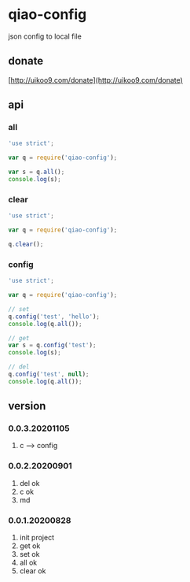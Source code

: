 # qiao-config
json config to local file

## donate
[http://uikoo9.com/donate](http://uikoo9.com/donate)

## api
### all
```javascript
'use strict';

var q = require('qiao-config');

var s = q.all();
console.log(s);
```

### clear
```javascript
'use strict';

var q = require('qiao-config');

q.clear();
```

### config
```javascript
'use strict';

var q = require('qiao-config');

// set
q.config('test', 'hello');
console.log(q.all());

// get
var s = q.config('test');
console.log(s);

// del
q.config('test', null);
console.log(q.all());
```

## version
### 0.0.3.20201105
1. c --> config

### 0.0.2.20200901
1. del ok
2. c ok
3. md

### 0.0.1.20200828
1. init project
2. get ok
3. set ok
4. all ok
5. clear ok
